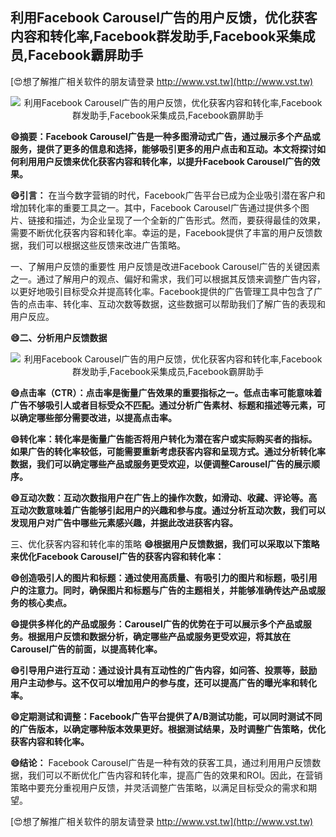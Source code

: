 ## **利用Facebook Carousel广告的用户反馈，优化获客内容和转化率,Facebook群发助手,Facebook采集成员,Facebook霸屏助手**

[😍想了解推广相关软件的朋友请登录 http://www.vst.tw](http://www.vst.tw)

 <center><img src="https://vst.tw/MP4/tuiguang/png/7.png" alt="利用Facebook Carousel广告的用户反馈，优化获客内容和转化率,Facebook群发助手,Facebook采集成员,Facebook霸屏助手"></center>

**😄摘要：Facebook Carousel广告是一种多图滑动式广告，通过展示多个产品或服务，提供了更多的信息和选择，能够吸引更多的用户点击和互动。本文将探讨如何利用用户反馈来优化获客内容和转化率，以提升Facebook Carousel广告的效果。**

**😄引言：**
在当今数字营销的时代，Facebook广告平台已成为企业吸引潜在客户和增加转化率的重要工具之一。其中，Facebook Carousel广告通过提供多个图片、链接和描述，为企业呈现了一个全新的广告形式。然而，要获得最佳的效果，需要不断优化获客内容和转化率。幸运的是，Facebook提供了丰富的用户反馈数据，我们可以根据这些反馈来改进广告策略。

一、了解用户反馈的重要性
用户反馈是改进Facebook Carousel广告的关键因素之一。通过了解用户的观点、偏好和需求，我们可以根据其反馈来调整广告内容，以更好地吸引目标受众并提高转化率。Facebook提供的广告管理工具中包含了广告的点击率、转化率、互动次数等数据，这些数据可以帮助我们了解广告的表现和用户反应。

**😄二、分析用户反馈数据**

 <center><img src="https://vst.tw/MP4/tuiguang/png/0.png" alt="利用Facebook Carousel广告的用户反馈，优化获客内容和转化率,Facebook群发助手,Facebook采集成员,Facebook霸屏助手"></center>

**😄点击率（CTR）：点击率是衡量广告效果的重要指标之一。低点击率可能意味着广告不够吸引人或者目标受众不匹配。通过分析广告素材、标题和描述等元素，可以确定哪些部分需要改进，以提高点击率。**

**😄转化率：转化率是衡量广告能否将用户转化为潜在客户或实际购买者的指标。如果广告的转化率较低，可能需要重新考虑获客内容和呈现方式。通过分析转化率数据，我们可以确定哪些产品或服务更受欢迎，以便调整Carousel广告的展示顺序。**

**😄互动次数：互动次数指用户在广告上的操作次数，如滑动、收藏、评论等。高互动次数意味着广告能够引起用户的兴趣和参与度。通过分析互动次数，我们可以发现用户对广告中哪些元素感兴趣，并据此改进获客内容。**

三、优化获客内容和转化率的策略
**😄根据用户反馈数据，我们可以采取以下策略来优化Facebook Carousel广告的获客内容和转化率：**

**😄创造吸引人的图片和标题：通过使用高质量、有吸引力的图片和标题，吸引用户的注意力。同时，确保图片和标题与广告的主题相关，并能够准确传达产品或服务的核心卖点。**

**😄提供多样化的产品或服务：Carousel广告的优势在于可以展示多个产品或服务。根据用户反馈和数据分析，确定哪些产品或服务更受欢迎，将其放在Carousel广告的前面，以提高转化率。**

**😄引导用户进行互动：通过设计具有互动性的广告内容，如问答、投票等，鼓励用户主动参与。这不仅可以增加用户的参与度，还可以提高广告的曝光率和转化率。**

**😄定期测试和调整：Facebook广告平台提供了A/B测试功能，可以同时测试不同的广告版本，以确定哪种版本效果更好。根据测试结果，及时调整广告策略，优化获客内容和转化率。**

**😄结论：**
Facebook Carousel广告是一种有效的获客工具，通过利用用户反馈数据，我们可以不断优化广告内容和转化率，提高广告的效果和ROI。因此，在营销策略中要充分重视用户反馈，并灵活调整广告策略，以满足目标受众的需求和期望。

[😍想了解推广相关软件的朋友请登录 http://www.vst.tw](http://www.vst.tw)



